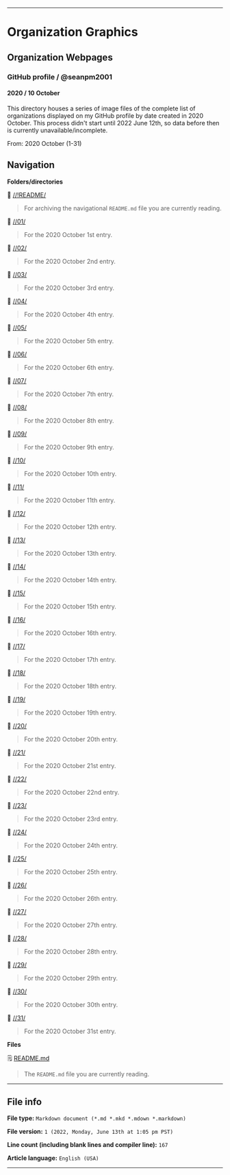 
***

# Organization Graphics

## Organization Webpages

### GitHub profile / @seanpm2001

#### 2020 / 10 October

This directory houses a series of image files of the complete list of organizations displayed on my GitHub profile by date created in 2020 October. This process didn't start until 2022 June 12th, so data before then is currently unavailable/incomplete.

From: 2020 October (1-31)

## Navigation

**Folders/directories**

📁 [//!README/](/OrganizationGraphics/Organization_webpages/GitHub_Profile/@seanpm2001/2020/10_October/!README/)

> For archiving the navigational `README.md` file you are currently reading.

📁 [//01/](/OrganizationGraphics/Organization_webpages/GitHub_Profile/@seanpm2001/2020/10_October/01/)

> For the 2020 October 1st entry.

📁 [//02/](/OrganizationGraphics/Organization_webpages/GitHub_Profile/@seanpm2001/2020/10_October/02/)

> For the 2020 October 2nd entry.

📁 [//03/](/OrganizationGraphics/Organization_webpages/GitHub_Profile/@seanpm2001/2020/10_October/03/)

> For the 2020 October 3rd entry.

📁 [//04/](/OrganizationGraphics/Organization_webpages/GitHub_Profile/@seanpm2001/2020/10_October/04/)

> For the 2020 October 4th entry.

📁 [//05/](/OrganizationGraphics/Organization_webpages/GitHub_Profile/@seanpm2001/2020/10_October/05/)

> For the 2020 October 5th entry.

📁 [//06/](/OrganizationGraphics/Organization_webpages/GitHub_Profile/@seanpm2001/2020/10_October/06/)

> For the 2020 October 6th entry.

📁 [//07/](/OrganizationGraphics/Organization_webpages/GitHub_Profile/@seanpm2001/2020/10_October/07/)

> For the 2020 October 7th entry.

📁 [//08/](/OrganizationGraphics/Organization_webpages/GitHub_Profile/@seanpm2001/2020/10_October/08/)

> For the 2020 October 8th entry.

📁 [//09/](/OrganizationGraphics/Organization_webpages/GitHub_Profile/@seanpm2001/2020/10_October/09/)

> For the 2020 October 9th entry.

📁 [//10/](/OrganizationGraphics/Organization_webpages/GitHub_Profile/@seanpm2001/2020/10_October/10/)

> For the 2020 October 10th entry.

📁 [//11/](/OrganizationGraphics/Organization_webpages/GitHub_Profile/@seanpm2001/2020/10_October/11/)

> For the 2020 October 11th entry.

📁 [//12/](/OrganizationGraphics/Organization_webpages/GitHub_Profile/@seanpm2001/2020/10_October/12/)

> For the 2020 October 12th entry.

📁 [//13/](/OrganizationGraphics/Organization_webpages/GitHub_Profile/@seanpm2001/2020/10_October/13/)

> For the 2020 October 13th entry.

📁 [//14/](/OrganizationGraphics/Organization_webpages/GitHub_Profile/@seanpm2001/2020/10_October/14/)

> For the 2020 October 14th entry.

📁 [//15/](/OrganizationGraphics/Organization_webpages/GitHub_Profile/@seanpm2001/2020/10_October/15/)

> For the 2020 October 15th entry.

📁 [//16/](/OrganizationGraphics/Organization_webpages/GitHub_Profile/@seanpm2001/2020/10_October/16/)

> For the 2020 October 16th entry.

📁 [//17/](/OrganizationGraphics/Organization_webpages/GitHub_Profile/@seanpm2001/2020/10_October/17/)

> For the 2020 October 17th entry.

📁 [//18/](/OrganizationGraphics/Organization_webpages/GitHub_Profile/@seanpm2001/2020/10_October/18/)

> For the 2020 October 18th entry.

📁 [//19/](/OrganizationGraphics/Organization_webpages/GitHub_Profile/@seanpm2001/2020/10_October/19/)

> For the 2020 October 19th entry.

📁 [//20/](/OrganizationGraphics/Organization_webpages/GitHub_Profile/@seanpm2001/2020/10_October/20/)

> For the 2020 October 20th entry.

📁 [//21/](/OrganizationGraphics/Organization_webpages/GitHub_Profile/@seanpm2001/2020/10_October/21/)

> For the 2020 October 21st entry.

📁 [//22/](/OrganizationGraphics/Organization_webpages/GitHub_Profile/@seanpm2001/2020/10_October/22/)

> For the 2020 October 22nd entry.

📁 [//23/](/OrganizationGraphics/Organization_webpages/GitHub_Profile/@seanpm2001/2020/10_October/23/)

> For the 2020 October 23rd entry.

📁 [//24/](/OrganizationGraphics/Organization_webpages/GitHub_Profile/@seanpm2001/2020/10_October/24/)

> For the 2020 October 24th entry.

📁 [//25/](/OrganizationGraphics/Organization_webpages/GitHub_Profile/@seanpm2001/2020/10_October/25/)

> For the 2020 October 25th entry.

📁 [//26/](/OrganizationGraphics/Organization_webpages/GitHub_Profile/@seanpm2001/2020/10_October/26/)

> For the 2020 October 26th entry.

📁 [//27/](/OrganizationGraphics/Organization_webpages/GitHub_Profile/@seanpm2001/2020/10_October/27/)

> For the 2020 October 27th entry.

📁 [//28/](/OrganizationGraphics/Organization_webpages/GitHub_Profile/@seanpm2001/2020/10_October/28/)

> For the 2020 October 28th entry.

📁 [//29/](/OrganizationGraphics/Organization_webpages/GitHub_Profile/@seanpm2001/2020/10_October/29/)

> For the 2020 October 29th entry.

📁 [//30/](/OrganizationGraphics/Organization_webpages/GitHub_Profile/@seanpm2001/2020/10_October/30/)

> For the 2020 October 30th entry.

📁 [//31/](/OrganizationGraphics/Organization_webpages/GitHub_Profile/@seanpm2001/2020/10_October/31/)

> For the 2020 October 31st entry.

**Files**

🗒️ [README.md](/OrganizationGraphics/Organization_webpages/GitHub_Profile/@seanpm2001/2020/10_October/README.md)

> The `README.md` file you are currently reading.

***

## File info

**File type:** `Markdown document (*.md *.mkd *.mdown *.markdown)`

**File version:** `1 (2022, Monday, June 13th at 1:05 pm PST)`

**Line count (including blank lines and compiler line):** `167`

**Article language:** `English (USA)`

***
